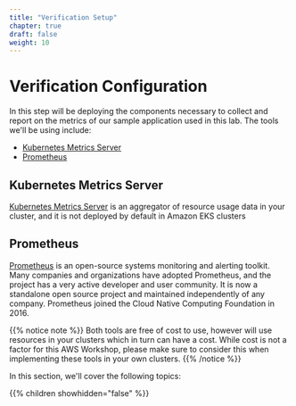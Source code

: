 ```yaml
---
title: "Verification Setup"
chapter: true
draft: false
weight: 10
---
```


# Verification Configuration 

In this step will be deploying the components necessary to collect and report on the metrics of our sample application used in this lab. The tools we'll be using include:

* [Kubernetes Metrics Server](https://docs.aws.amazon.com/eks/latest/userguide/metrics-server.html) 
* [Prometheus](https://prometheus.io) 


## Kubernetes Metrics Server
[Kubernetes Metrics Server](https://docs.aws.amazon.com/eks/latest/userguide/metrics-server.html) is an aggregator of resource usage data in your cluster, and it is not deployed by default in Amazon EKS clusters

## Prometheus
[Prometheus](https://prometheus.io) is an open-source systems monitoring and alerting toolkit. Many companies and organizations have adopted Prometheus, and the project has a very active developer and user community. It is now a standalone open source project and maintained independently of any company. Prometheus joined the Cloud Native Computing Foundation in 2016.

{{% notice note %}}
Both tools are free of cost to use, however will use resources in your clusters which in turn can have a cost.  While cost is not a factor for this AWS Workshop, please make sure to consider this when implementing these tools in your own clusters.
{{% /notice %}}


In this section, we'll cover the following topics:

{{% children showhidden="false" %}}